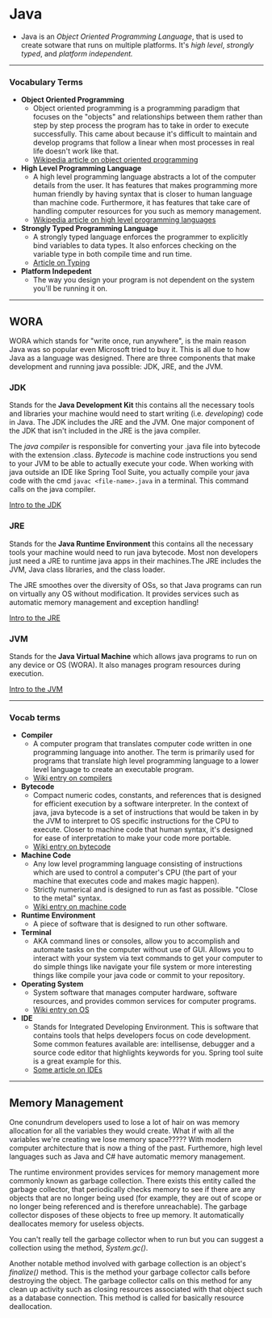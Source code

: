 # Java

- Java is an _Object Oriented Programming Language_, that is used to create sotware that runs on multiple platforms. It's _high level_, _strongly typed_, and _platform independent._

---

### Vocabulary Terms

- **Object Oriented Programming**
  - Object oriented programming is a programming paradigm that focuses on the "objects" and relationships between them rather than step by step process the program has to take in order to execute successfully. This came about because it's difficult to maintain and develop programs that follow a linear when most processes in real life doesn't work like that.
  - [Wikipedia article on object oriented programming](https://en.wikipedia.org/wiki/Object-oriented_programming)
- **High Level Programming Language**
  - A high level programming language abstracts a lot of the computer details from the user. It has features that makes programming more human friendly by having syntax that is closer to human language than machine code. Furthermore, it has features that take care of handling computer resources for you such as memory management.
  - [Wikipedia article on high level programming languages](https://en.wikipedia.org/wiki/High-level_programming_language)
- **Strongly Typed Programming Language**
  - A strongly typed language enforces the programmer to explicitly bind variables to data types. It also enforces checking on the variable type in both compile time and run time.
  - [Article on Typing](https://medium.com/android-news/magic-lies-here-statically-typed-vs-dynamically-typed-languages-d151c7f95e2b)
- **Platform Indepedent**
  - The way you design your program is not dependent on the system you'll be running it on.

---

## WORA

WORA which stands for "write once, run anywhere", is the main reason Java was so popular even Microsoft tried to buy it. This is all due to how Java as a language was designed. There are three components that make development and running java possible: JDK, JRE, and the JVM.

### JDK

Stands for the **Java Development Kit** this contains all the necessary tools and libraries your machine would need to start writing (i.e. _developing_) code in Java. The JDK includes the JRE and the JVM. One major component of the JDK that isn't included in the JRE is the java compiler.

The _java compiler_ is responsible for converting your .java file into bytecode with the extension .class. _Bytecode_ is machine code instructions you send to your JVM to be able to actually execute your code. When working with java outside an IDE like Spring Tool Suite, you actually compile your java code with the cmd `javac <file-name>.java` in a terminal. This command calls on the java compiler.

[Intro to the JDK](https://www.infoworld.com/article/3296360/what-is-the-jdk-introduction-to-the-java-development-kit.html)

### JRE

Stands for the **Java Runtime Environment** this contains all the necessary tools your machine would need to run java bytecode. Most non developers just need a JRE to runtime java apps in their machines.The JRE includes the JVM, Java class libraries, and the class loader.

The JRE smoothes over the diversity of OSs, so that Java programs can run on virtually any OS without modification. It provides services such as automatic memory management and exception handling!

[Intro to the JRE](https://www.infoworld.com/article/3304858/what-is-the-jre-introduction-to-the-java-runtime-environment.html)

### JVM

Stands for the **Java Virtual Machine** which allows java programs to run on any device or OS (WORA). It also manages program resources during execution.

[Intro to the JVM](https://www.infoworld.com/article/3272244/what-is-the-jvm-introducing-the-java-virtual-machine.html)

---

### Vocab terms

- **Compiler**
  - A computer program that translates computer code written in one programming language into another. The term is primarily used for programs that translate high level programming language to a lower level language to create an executable program.
  - [Wiki entry on compilers](https://en.wikipedia.org/wiki/Compiler)
- **Bytecode**
  - Compact numeric codes, constants, and references that is designed for efficient execution by a software interpreter. In the context of java, java bytecode is a set of instructions that would be taken in by the JVM to interpret to OS specific instructions for the CPU to execute. Closer to machine code that human syntax, it's designed for ease of interpretation to make your code more portable.
  - [Wiki entry on bytecode](https://en.wikipedia.org/wiki/Bytecode)
- **Machine Code**
  - Any low level programming language consisting of instructions which are used to control a computer's CPU (the part of your machine that executes code and makes magic happen).
  - Strictly numerical and is designed to run as fast as possible. "Close to the metal" syntax.
  - [Wiki entry on machine code](https://en.wikipedia.org/wiki/Machine_code)
- **Runtime Environment**
  - A piece of software that is designed to run other software.
- **Terminal**
  - AKA command lines or consoles, allow you to accomplish and automate tasks on the computer without use of GUI. Allows you to interact with your system via text commands to get your computer to do simple things like navigate your file system or more interesting things like compile your java code or commit to your repository.
- **Operating System**
  - System software that manages computer hardware, software resources, and provides common services for computer programs.
  - [Wiki entry on OS](https://en.wikipedia.org/wiki/Operating_system)
- **IDE**
  - Stands for Integrated Developing Environment. This is software that contains tools that helps developers focus on code development. Some common features available are: intellisense, debugger and a source code editor that highlights keywords for you. Spring tool suite is a great example for this.
  - [Some article on IDEs](https://www.redhat.com/en/topics/middleware/what-is-ide)

---

## Memory Management

One conundrum developers used to lose a lot of hair on was memory allocation for all the variables they would create. What if with all the variables we're creating we lose memory space????? With modern computer architecture that is now a thing of the past. Furthemore, high level languages such as Java and C# have automatic memory management.

The runtime environment provides services for memory management more commonly known as garbage collection. There exists this entity called the garbage collector, that periodically checks memory to see if there are any objects that are no longer being used (for example, they are out of scope or no longer being referenced and is therefore unreachable). The garbage collector disposes of these objects to free up memory. It automatically deallocates memory for useless objects.

You can't really tell the garbage collector when to run but you can suggest a collection using the method, _System.gc()_.

Another notable method involved with garbage collection is an object's _finalize()_ method. This is the method your garbage collector calls before destroying the object. The garbage collector calls on this method for any clean up activity such as closing resources associated with that object such as a database connection. This method is called for basically resource deallocation.
